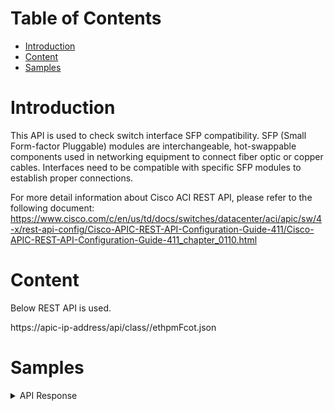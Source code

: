 # Table of Contents
- [Introduction](#introduction)
- [Content](#content)
- [Samples](#sample)

# Introduction <a name="introduction"></a>
This API is used to check switch interface SFP compatibility. SFP (Small Form-factor Pluggable) modules are interchangeable, hot-swappable components used in networking equipment to connect fiber optic or copper cables. Interfaces need to be compatible with specific SFP modules to establish proper connections. 

For more detail information about Cisco ACI REST API, please refer to the following document: https://www.cisco.com/c/en/us/td/docs/switches/datacenter/aci/apic/sw/4-x/rest-api-config/Cisco-APIC-REST-API-Configuration-Guide-411/Cisco-APIC-REST-API-Configuration-Guide-411_chapter_0110.html

# Content <a name="content"></a>
Below REST API is used. 


https://apic-ip-address/api/class/<dn>/ethpmFcot.json

# Samples <a name="sample"></a>
<details><summary>API Response</summary>

```json
[
  {
    "ethpmFcot": {
      "attributes": {
        "actualType": "sfp",
        "baseResvd1": "0",
        "baseResvd2": "0",
        "baseResvd3": "0",
        "baseResvd4": "0,0,0",
        "brIn100MHz": "13",
        "brMaxMargin": "0",
        "brMinMargin": "0",
        "ccex": "100",
        "ccid": "160",
        "childAction": "",
        "connectType": "0",
        "dateCode": "49,55,48,55,50,57,32,32",
        "description": "0,0,0,0,0,0,0,0,0,0,0,0,0,0,0,0,0,0,0,0,0",
        "diagMonType": "0",
        "distIn100mFor9u": "0",
        "distIn10mFor50u": "0",
        "distIn10mFor60u": "0",
        "distIn1mForCu": "100",
        "distInKmFor9u": "0",
        "dn": "topology/pod-1/node-101/sys/phys-[eth1/45]/phys/fcot",
        "encoding": "1",
        "enhOption": "0",
        "extOption": "0,26",
        "fCTxType": "33",
        "fcotNum": "45",
        "fcotStatus": "0",
        "fcotType": "8",
        "flags": "ok",
        "gigEthCC": "8",
        "guiCiscoEID": "unknown",
        "guiCiscoPID": "",
        "guiCiscoPN": "",
        "guiName": "OEM             ",
        "guiPN": "SFPC1110        ",
        "guiRev": "1.0 ",
        "guiSN": "17706510221     ",
        "isFcotPresent": "yes",
        "maxSpeed": "0",
        "minSpeed": "0",
        "modTs": "never",
        "monPolDn": "uni/infra/moninfra-default",
        "partNumber": "0,0,0,0,0,0,0,0,0,0,0",
        "sff8472Compl": "0",
        "state": "inserted",
        "status": "",
        "type": "sfp",
        "typeName": "1000base-T",
        "vendorData": "0,0,17,106,166,230,254,70,184,141,237,76,7,113,206,234,176,169,54,0,0,0,0,0,0,0,0,0,221,163,82,98",
        "vendorId": "0,0,0",
        "vendorName": "79,69,77,32,32,32,32,32,32,32,32,32,32,32,32,32",
        "vendorPn": "83,70,80,67,49,49,49,48,32,32,32,32,32,32,32,32",
        "vendorRev": "49,46,48,32",
        "vendorSn": "49,55,55,48,54,53,49,48,50,50,49,32,32,32,32,32",
        "versionId": "0,0,0,0,0",
        "xcvrCode": "0,0,0,8,0,0,0,0",
        "xcvrExtId": "4",
        "xcvrId": "3"
      }
    }
  },
  {
    "ethpmFcot": {
      "attributes": {
        "actualType": "sfp",
        "baseResvd1": "0",
        "baseResvd2": "0",
        "baseResvd3": "0",
        "baseResvd4": "0,0,0",

      }
    }
  }
]
```
</details>
<br />